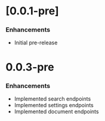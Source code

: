 # [0.0.1-pre]
### Enhancements

- Initial pre-release


# 0.0.3-pre
### Enhancements

- Implemented search endpoints
- Implemented settings endpoints
- Implemented document endpoints
